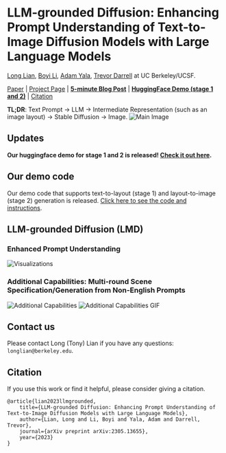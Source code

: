 # LLM-grounded Diffusion: Enhancing Prompt Understanding of Text-to-Image Diffusion Models with Large Language Models
[Long Lian](https://tonylian.com/), [Boyi Li](https://sites.google.com/site/boyilics/home), [Adam Yala](https://www.adamyala.org/), [Trevor Darrell](https://people.eecs.berkeley.edu/~trevor/) at UC Berkeley/UCSF.

[Paper](https://arxiv.org/pdf/2305.13655.pdf) | [Project Page](https://llm-grounded-diffusion.github.io/) | [**5-minute Blog Post**](https://bair.berkeley.edu/blog/2023/05/23/lmd/) | [**HuggingFace Demo (stage 1 and 2)**](https://huggingface.co/spaces/longlian/llm-grounded-diffusion) | [Citation](#citation)

**TL;DR**: Text Prompt -> LLM -> Intermediate Representation (such as an image layout) -> Stable Diffusion -> Image.
![Main Image](https://llm-grounded-diffusion.github.io/main_figure.jpg)

## Updates
**Our huggingface demo for stage 1 and 2 is released! [Check it out here](https://huggingface.co/spaces/longlian/llm-grounded-diffusion).**

## Our demo code
Our demo code that supports text-to-layout (stage 1) and layout-to-image (stage 2) generation is released. [Click here to see the code and instructions](demo/README.md). 

## LLM-grounded Diffusion (LMD)
### Enhanced Prompt Understanding
![Visualizations](https://llm-grounded-diffusion.github.io/visualizations.jpg)

### Additional Capabilities: Multi-round Scene Specification/Generation from Non-English Prompts
![Additional Capabilities](https://llm-grounded-diffusion.github.io/additional_abilities.jpg)
![Additional Capabilities GIF](https://llm-grounded-diffusion.github.io/multiround.gif)

## Contact us
Please contact Long (Tony) Lian if you have any questions: `longlian@berkeley.edu`.

## Citation
If you use this work or find it helpful, please consider giving a citation.
```
@article{lian2023llmgrounded,
    title={LLM-grounded Diffusion: Enhancing Prompt Understanding of Text-to-Image Diffusion Models with Large Language Models}, 
    author={Lian, Long and Li, Boyi and Yala, Adam and Darrell, Trevor},
    journal={arXiv preprint arXiv:2305.13655},
    year={2023}
}
```
